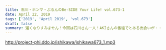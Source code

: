 ```yaml
---
title: 石川・ホンマ・ぶるんのBe-SIDE Your Life! vol.673-1
date: April 22, 2019
tags: ['2019', 'April 2019', 'vol.673']
draft: false
summary: 遅くなりすみません！今回は石川さん一人！AKIさんの番組でとある出会いが・・・MIURA
---
```


http://project-phi.ddo.jp/ishikawa/ishikawa673_1.mp3